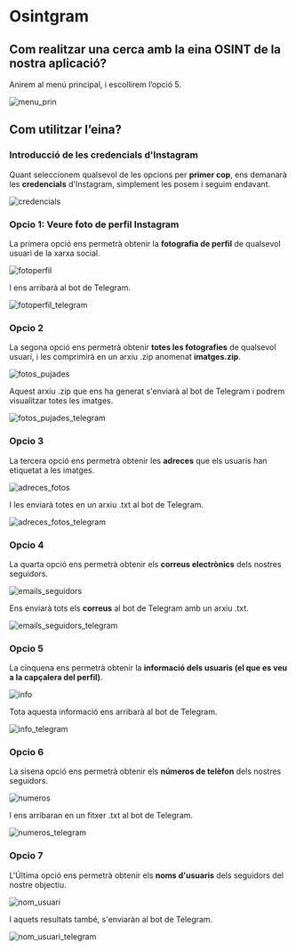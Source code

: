 # Osintgram

## Com realitzar una cerca amb la eina OSINT de la nostra aplicació?

Anirem al menú principal, i escollirem l’opció 5.

![menu_prin](https://user-images.githubusercontent.com/56296299/169569773-43a38940-e204-4c5a-9fc6-295af992b146.png)

## Com utilitzar l’eina?

### Introducció de les credencials d'Instagram

Quant seleccionem qualsevol de les opcions per **primer cop**, ens demanarà les **credencials** d'Instagram, simplement les posem i seguim endavant.

![credencials](https://user-images.githubusercontent.com/92753159/169575206-b9874285-7d1c-4846-9360-257a93b7892f.png)

### Opcio 1: Veure foto de perfil Instagram

La primera opció ens permetrà obtenir la **fotografia de perfil** de qualsevol usuari de la xarxa social.

![fotoperfil](https://user-images.githubusercontent.com/56296299/169569725-b6782a6d-b586-42a3-b384-1cc0eb57c584.png)

I ens arribarà al bot de Telegram.

![fotoperfil_telegram](https://user-images.githubusercontent.com/56296299/169569734-c1315430-ca31-4f9d-958b-a968688ebd55.png)

### Opcio 2

La segona opció ens permetrà obtenir **totes les fotografies** de qualsevol usuari, i les comprimirà en un arxiu .zip anomenat **imatges.zip**.

![fotos_pujades](https://user-images.githubusercontent.com/56296299/169569748-4fcb9030-b119-40ff-b18d-6ab7a0c63d03.png)

Aquest arxiu .zip que ens ha generat s'enviarà al bot de Telegram i podrem visualitzar totes les imatges.

![fotos_pujades_telegram](https://user-images.githubusercontent.com/56296299/169569754-5fcbdbef-b930-4052-af28-405028887c8a.png)

### Opcio 3

La tercera opció ens permetrà obtenir les **adreces** que els usuaris han etiquetat a les imatges.

![adreces_fotos](https://user-images.githubusercontent.com/56296299/169569689-a61ab3ee-b258-435d-aba4-98bc63b194ab.png)

I les enviarà totes en un arxiu .txt al bot de Telegram.

![adreces_fotos_telegram](https://user-images.githubusercontent.com/56296299/169569700-9830be45-2aec-4f15-9274-765ef41ea273.png)

### Opcio 4

La quarta opció ens permetrà obtenir els **correus electrònics** dels nostres seguidors.

![emails_seguidors](https://user-images.githubusercontent.com/56296299/169569716-c40cd1f3-ad25-4ebe-abae-40c7c8c6e1eb.png)

Ens enviarà tots els **correus** al bot de Telegram amb un arxiu .txt.

![emails_seguidors_telegram](https://user-images.githubusercontent.com/56296299/169569721-2e5ecca3-30f2-4cfa-b2ed-8283d4987d98.png)

### Opcio 5

La cinquena ens permetrà obtenir la **informació dels usuaris (el que es veu a la capçalera del perfil)**.

![info](https://user-images.githubusercontent.com/56296299/169569764-1470eef8-a992-4b0e-9dec-9dd8aa15a117.png)

Tota aquesta informació ens arribarà al bot de Telegram.

![info_telegram](https://user-images.githubusercontent.com/56296299/169569769-7b8cf979-1cb8-41b6-b9b1-32a033e0e785.png)

### Opcio 6

La sisena opció ens permetrà obtenir els **números de telèfon** dels nostres seguidors.

![numeros](https://user-images.githubusercontent.com/56296299/169569797-1d0dfe16-cc13-4b64-af7c-8e678070f7fd.png)

I ens arribaran en un fitxer .txt al bot de Telegram.

![numeros_telegram](https://user-images.githubusercontent.com/56296299/169569802-019a106b-e8a9-49be-9e1f-b33feb28b592.png)

### Opcio 7

L'Última opció ens permetrà obtenir els **noms d'usuaris** dels seguidors del nostre objectiu.

![nom_usuari](https://user-images.githubusercontent.com/56296299/169569781-46251778-9baf-4594-893c-7477265b386e.png)

I aquets resultats també, s'enviaràn al bot de Telegram.

![nom_usuari_telegram](https://user-images.githubusercontent.com/56296299/169569788-cf563857-aec8-4435-a60c-53aaedee57e1.png)
